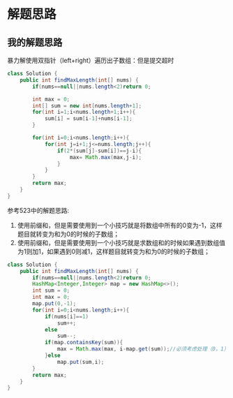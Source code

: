 # 解题思路

## 我的解题思路
暴力解使用双指针（left+right）遍历出子数组：但是提交超时
```java
class Solution {
    public int findMaxLength(int[] nums) {
        if(nums==null||nums.length<2)return 0;

        int max = 0;
        int[] sum = new int[nums.length+1];
        for(int i=1;i<nums.length+1;i++){
            sum[i] = sum[i-1]+nums[i-1];
        }

        for(int i=0;i<nums.length;i++){
            for(int j=i+1;j<=nums.length;j++){
                if(2*(sum[j]-sum[i])==j-i){
                    max= Math.max(max,j-i);
                }
            }
        }
        return max;
    }
}
```
参考523中的解题思路:

1. 使用前缀和，但是需要使用到一个小技巧就是将数组中所有的0变为-1，这样题目就转变为和为0的时候的子数组；
2. 使用前缀和，但是需要使用到一个小技巧就是求数组和的时候如果遇到数组值为1则加1，如果遇到0则减1，这样题目就转变为和为0的时候的子数组；


```java
class Solution {
    public int findMaxLength(int[] nums) {
        if(nums==null||nums.length<2)return 0;
        HashMap<Integer,Integer> map = new HashMap<>();
        int sum = 0;
        int max = 0;
        map.put(0,-1);
        for(int i=0;i<nums.length;i++){
            if(nums[i]==1)
                sum++;
            else
                sum--;
            if(map.containsKey(sum)){
                max = Math.max(max, i-map.get(sum));//必须考虑处理（0，1）当前情况
            }else
                map.put(sum,i);
        }
        return max;
    }
}
```
